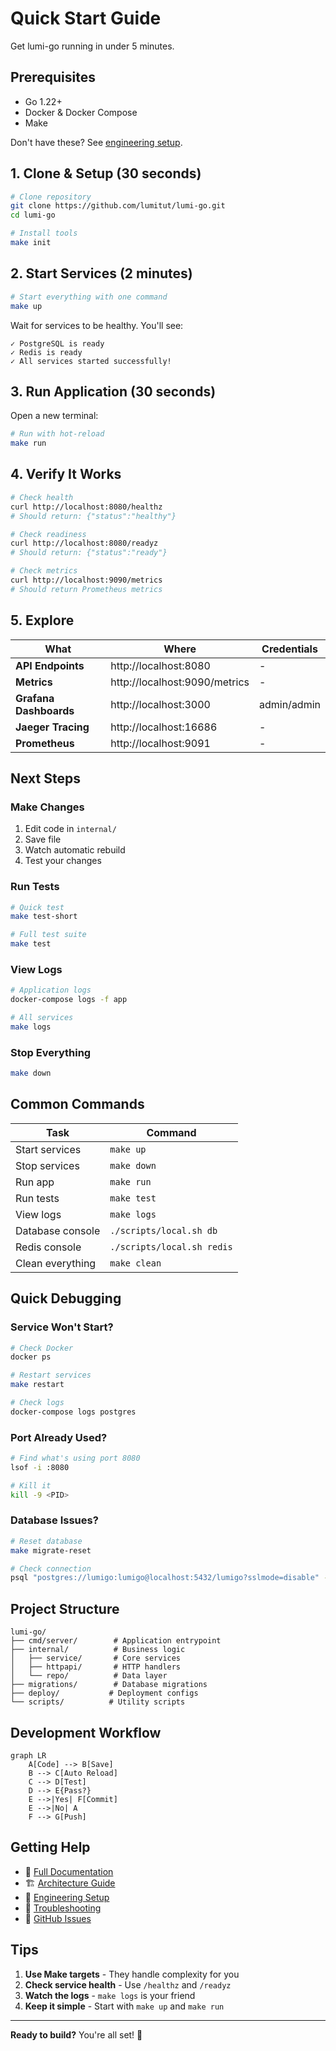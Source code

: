 # Quick Start Guide

Get lumi-go running in under 5 minutes.

## Prerequisites

- Go 1.22+
- Docker & Docker Compose
- Make

Don't have these? See [engineering setup](./engineering.md).

## 1. Clone & Setup (30 seconds)

```bash
# Clone repository
git clone https://github.com/lumitut/lumi-go.git
cd lumi-go

# Install tools
make init
```

## 2. Start Services (2 minutes)

```bash
# Start everything with one command
make up
```

Wait for services to be healthy. You'll see:
```
✓ PostgreSQL is ready
✓ Redis is ready
✓ All services started successfully!
```

## 3. Run Application (30 seconds)

Open a new terminal:
```bash
# Run with hot-reload
make run
```

## 4. Verify It Works

```bash
# Check health
curl http://localhost:8080/healthz
# Should return: {"status":"healthy"}

# Check readiness
curl http://localhost:8080/readyz
# Should return: {"status":"ready"}

# Check metrics
curl http://localhost:9090/metrics
# Should return Prometheus metrics
```

## 5. Explore

| What | Where | Credentials |
|------|-------|-------------|
| **API Endpoints** | http://localhost:8080 | - |
| **Metrics** | http://localhost:9090/metrics | - |
| **Grafana Dashboards** | http://localhost:3000 | admin/admin |
| **Jaeger Tracing** | http://localhost:16686 | - |
| **Prometheus** | http://localhost:9091 | - |

## Next Steps

### Make Changes

1. Edit code in `internal/`
2. Save file
3. Watch automatic rebuild
4. Test your changes

### Run Tests

```bash
# Quick test
make test-short

# Full test suite
make test
```

### View Logs

```bash
# Application logs
docker-compose logs -f app

# All services
make logs
```

### Stop Everything

```bash
make down
```

## Common Commands

| Task | Command |
|------|---------|
| Start services | `make up` |
| Stop services | `make down` |
| Run app | `make run` |
| Run tests | `make test` |
| View logs | `make logs` |
| Database console | `./scripts/local.sh db` |
| Redis console | `./scripts/local.sh redis` |
| Clean everything | `make clean` |

## Quick Debugging

### Service Won't Start?

```bash
# Check Docker
docker ps

# Restart services
make restart

# Check logs
docker-compose logs postgres
```

### Port Already Used?

```bash
# Find what's using port 8080
lsof -i :8080

# Kill it
kill -9 <PID>
```

### Database Issues?

```bash
# Reset database
make migrate-reset

# Check connection
psql "postgres://lumigo:lumigo@localhost:5432/lumigo?sslmode=disable" -c "SELECT 1"
```

## Project Structure

```
lumi-go/
├── cmd/server/        # Application entrypoint
├── internal/          # Business logic
│   ├── service/       # Core services
│   ├── httpapi/       # HTTP handlers
│   └── repo/          # Data layer
├── migrations/        # Database migrations
├── deploy/           # Deployment configs
└── scripts/          # Utility scripts
```

## Development Workflow

```mermaid
graph LR
    A[Code] --> B[Save]
    B --> C[Auto Reload]
    C --> D[Test]
    D --> E{Pass?}
    E -->|Yes| F[Commit]
    E -->|No| A
    F --> G[Push]
```

## Getting Help

- 📖 [Full Documentation](./development.md)
- 🏗️ [Architecture Guide](./architecture.md)
- 🔧 [Engineering Setup](./engineering.md)
- 🐛 [Troubleshooting](./troubleshooting.md)
- 💬 [GitHub Issues](https://github.com/lumitut/lumi-go/issues)

## Tips

1. **Use Make targets** - They handle complexity for you
2. **Check service health** - Use `/healthz` and `/readyz`
3. **Watch the logs** - `make logs` is your friend
4. **Keep it simple** - Start with `make up` and `make run`

---

**Ready to build?** You're all set! 🚀
